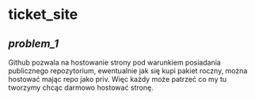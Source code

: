 # ticket_site


## *problem_1*
Github pozwala na hostowanie strony pod warunkiem posiadania publicznego repozytorium,
ewentualnie jak się kupi pakiet roczny, można hostować mając repo jako priv. Więc
każdy może patrzeć co my tu tworzymy chcąc darmowo hostować stronę.
